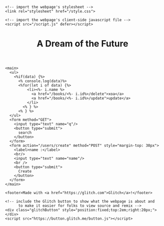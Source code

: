 <!-- This is a static file -->
<!-- served from your routes in server.js -->
<!DOCTYPE html>
<html lang="en">
  <head>
    <meta charset="utf-8">
    <title>Welcome to Glitch!</title>
    <meta http-equiv="X-UA-Compatible" content="IE=edge">
    <meta name="viewport" content="width=device-width, initial-scale=1">
    <meta name="description" content="A cool thing made with Glitch">
    <link id="favicon" rel="icon" href="https://glitch.com/edit/favicon-app.ico" type="image/x-icon">

    <!-- import the webpage's stylesheet -->
    <link rel="stylesheet" href="/style.css">

    <!-- import the webpage's client-side javascript file -->
    <script src="/script.js" defer></script>
  </head>
  <body>
    <header>
      <h1>A Dream of the Future</h1>
    </header>

    <main>
      <ul>
        <%if(data) {%>
          <% console.log(data)%>
          <%for(let i of data) {%>
              <li><%- i.name %> 
                <a href="/books/<%- i.id%>/delete">xoa</a>
                <a href="/books/<%- i.id%>/update">update</a>
              </li>
            <% } %>
          <% } %>
      </ul>
      <form method="GET">
        <input type="text" name="q"/>
        <button type="submit">
          search
        </button>
      </form>
      <form action="/users/create" method="POST" style="margin-top: 30px">
        <label>name :</label>
        <br/>
        <input type="text" name="name"/>
        <br />
        <button type="submit">
          Create
        </button>
      </form>
    </main>

    <footer>Made with <a href="https://glitch.com">Glitch</a>!</footer>

    <!-- include the Glitch button to show what the webpage is about and
          to make it easier for folks to view source and remix -->
    <div class="glitchButton" style="position:fixed;top:2em;right:20px;"></div>
    <script src="https://button.glitch.me/button.js"></script>
  </body>
</html>
